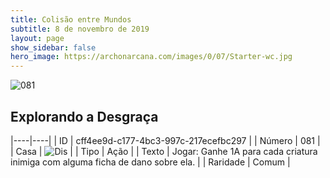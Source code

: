 ```yaml
---
title: Colisão entre Mundos
subtitle: 8 de novembro de 2019
layout: page
show_sidebar: false
hero_image: https://archonarcana.com/images/0/07/Starter-wc.jpg
---
```


![081](https://cdn.keyforgegame.com/media/card_front/pt/452_081_556V2GMVPPHF_pt.png)

## Explorando a Desgraça

|----|----|
| ID | cff4ee9d-c177-4bc3-997c-217ecefbc297 |
| Número | 081 |
| Casa | ![Dis](https://archonarcana.com/images/thumb/e/e8/Dis.png/22px-Dis.png "Dis") |
| Tipo | Ação |
| Texto | Jogar: Ganhe 1A para cada criatura inimiga com alguma ficha de dano sobre ela. |
| Raridade | Comum |
